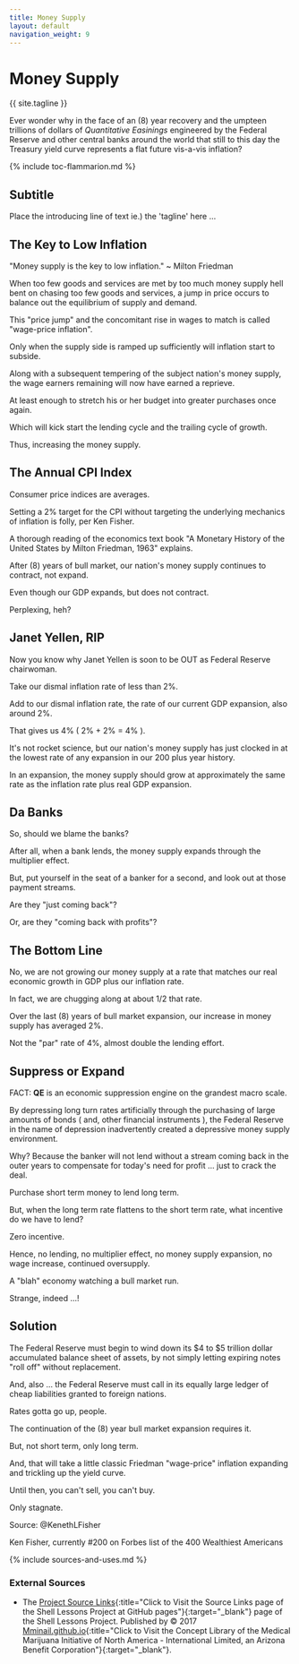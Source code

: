 ```yaml
---
title: Money Supply
layout: default
navigation_weight: 9
---
```

# Money Supply

{{ site.tagline }}

Ever wonder why in the face of an (8) year recovery and the umpteen trillions of dollars of *Quantitative Easinings* engineered by the Federal Reserve and other central banks around the world that still to this day the Treasury yield curve represents a flat future vis-a-vis inflation?

{% include toc-flammarion.md %}

## Subtitle

Place the introducing line of text ie.) the 'tagline' here ...

## The Key to Low Inflation

"Money supply is the key to low inflation." ~ Milton Friedman

When too few goods and services are met by too much money supply hell bent on chasing too few goods and services, a jump in price occurs to balance out the equilibrium of supply and demand.

This "price jump" and the concomitant rise in wages to match is called "wage-price inflation".

Only when the supply side is ramped up sufficiently will inflation start to subside.

Along with a subsequent tempering of the subject nation's money supply, the wage earners remaining will now have earned a reprieve.

At least enough to stretch his or her budget into greater purchases once again.

Which will kick start the lending cycle and the trailing cycle of growth.

Thus, increasing the money supply.

## The Annual CPI Index

Consumer price indices are averages.

Setting a 2% target for the CPI without targeting the underlying mechanics of inflation is folly, per Ken Fisher.

A thorough reading of the economics text book "A Monetary History of the United States by Milton Friedman, 1963" explains.

After (8) years of bull market, our nation's money supply continues to contract, not expand.

Even though our GDP expands, but does not contract.

Perplexing, heh?

## Janet Yellen, RIP

Now you know why Janet Yellen is soon to be OUT as Federal Reserve chairwoman.

Take our dismal inflation rate of less than 2%.

Add to our dismal inflation rate, the rate of our current GDP expansion, also around 2%.

That gives us 4% ( 2% + 2% = 4% ).

It's not rocket science, but our nation's money supply has just clocked in at the lowest rate of any expansion in our 200 plus year history.

In an expansion, the money supply should grow at approximately the same rate as the inflation rate plus real GDP expansion.

## Da Banks

So, should we blame the banks?

After all, when a bank lends, the money supply expands through the multiplier effect.

But, put yourself in the seat of a banker for a second, and look out at those payment streams.

Are they "just coming back"?

Or, are they "coming back with profits"?

## The Bottom Line

No, we are not growing our money supply at a rate that matches our real economic growth in GDP plus our inflation rate.

In fact, we are chugging along at about 1/2 that rate.

Over the last (8) years of bull market expansion, our increase in money supply has averaged 2%.

Not the "par" rate of 4%, almost double the lending effort.

## Suppress or Expand

FACT: **QE** is an economic suppression engine on the grandest macro scale.

By depressing long turn rates artificially through the purchasing of large amounts of bonds ( and, other financial instruments ), the Federal Reserve in the name of depression inadvertently created a depressive money supply environment.

Why? Because the banker will not lend without a stream coming back in the outer years to compensate for today's need for profit ... just to crack the deal.

Purchase short term money to lend long term.

But, when the long term rate flattens to the short term rate, what incentive do we have to lend?

Zero incentive.

Hence, no lending, no multiplier effect, no money supply expansion, no wage increase, continued oversupply.

A "blah" economy watching a bull market run.

Strange, indeed ...!

## Solution

The Federal Reserve must begin to wind down its $4 to $5 trillion dollar accumulated balance sheet of assets, by not simply letting expiring notes "roll off" without replacement.

And, also ... the Federal Reserve must call in its equally large ledger of cheap liabilities granted to foreign nations.

Rates gotta go up, people.

The continuation of the (8) year bull market expansion requires it.

But, not short term, only long term.

And, that will take a little classic Friedman "wage-price" inflation expanding and trickling up the yield curve.

Until then, you can't sell, you can't buy.

Only stagnate.

Source: @KenethLFisher

Ken Fisher, currently #200 on Forbes list of the 400 Wealthiest Americans

{% include sources-and-uses.md %}

### External Sources

- The [Project Source Links](https://mminail.github.io/Shell/Source-Shell-Links.htm){:title="Click to Visit the Source Links page of the Shell Lessons Project at GitHub pages"}{:target="_blank"} page of the Shell Lessons Project. Published by © 2017 [Mminail.github.io](https://mminail.github.io/){:title="Click to Visit the Concept Library of the Medical Marijuana Initiative of North America - International Limited, an Arizona Benefit Corporation"}{:target="_blank"}.
